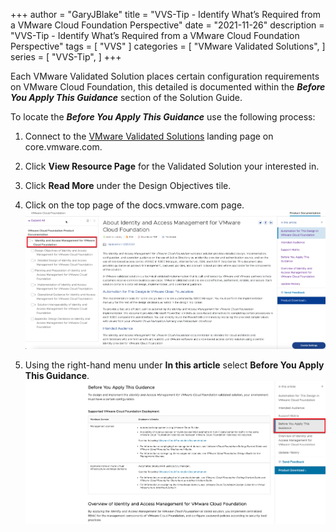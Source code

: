 +++
author = "GaryJBlake"
title = "VVS-Tip - Identify What’s Required from a VMware Cloud Foundation Perspective"
date = "2021-11-26"
description = "VVS-Tip - Identify What’s Required from a VMware Cloud Foundation Perspective"
tags = [
    "VVS"
]
categories = [
    "VMware Validated Solutions",
]
series = [
    "VVS-Tip",
]
+++

Each VMware Validated Solution places certain configuration requirements on VMware Cloud Foundation, this detailed is documented within the ***Before You Apply This Guidance*** section of the Solution Guide. 

To locate the ***Before You Apply This Guidance*** use the following process:

1. Connect to the [VMware Validated Solutions](https://core.vmware.com/vmware-validated-solutions) landing page on core.vmware.com.

2. Click **View Resource Page** for the Validated Solution your interested in.

3. Click **Read More** under the Design Objectives tile.

4. Click on the top page of the docs.vmware.com page.
![](/images/vvs-tip-03-image01.png)

5. Using the right-hand menu under **In this article** select **Before You Apply This Guidance**.
![](/images/vvs-tip-05-image02.png)